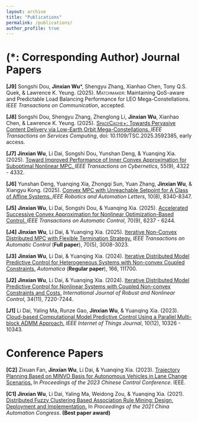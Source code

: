 ```yaml
---
layout: archive
title: "Publications"
permalink: /publications/
author_profile: true
---
```

(*: Corresponding Author)
Journal Papers
======
**[J9]** Songshi Dou, **Jinxian Wu***, Shengyu Zhang, Xianhao Chen, Tony Q.S. Quek, & Lawrence K. Yeung. (2025). <span style="font-variant: small-caps;">Matchmaker</span>: Maintaining QoS-aware and Predictable Load Balancing Performance for LEO Mega-Constellations. _IEEE Transactions on Communication_, accepted.

**[J8]** Songshi Dou, Shengyu Zhang, Zhenglong Li, **Jinxian Wu**,  Xianhao Chen, & Lawrence K. Yeung. (2025). <a href="https://ieeexplore.ieee.org/document/11095828" target="_blank"> <span style="font-variant: small-caps;">SpaceCache</span>+: Towards Pervasive Content Delivery via Low-Earth Orbit Mega-Constellations. </a> _IEEE Transactions on Services Computing_, doi: 10.1109/TSC.2025.3592385, early access.

**[J7]** **Jinxian Wu**, Li Dai, Songshi Dou, Yunshan Deng, & Yuanqing Xia. (2025). <a href="https://ieeexplore.ieee.org/document/11083122" target="_blank"> Toward Improved Performance of Inner Convex Approximation for Suboptimal Nonlinear MPC. </a> _IEEE Transactions on Cybernetics_, 55(9), 4322 - 4332.

**[J6]** Yunshan Deng, Yuanqing Xia, Zhongqi Sun, Yuan Zhang, **Jinxian Wu**, & Xiangyu Kong. (2025). <a href="https://ieeexplore.ieee.org/document/11052755" target="_blank"> Convex MPC with Unreachable Setpoint for A Class of Affine Systems. </a> _IEEE Robotics and Automation Letters_, 10(8), 8340-8347.

**[J5]** **Jinxian Wu**, Li Dai, Songshi Dou, & Yuanqing Xia. (2025). <a href="https://doi.org/10.1109/TAC.2025.3555375" target="_blank"> Accelerated Successive Convex Approximation for Nonlinear Optimization-Based Control. </a> _IEEE Transactions on Automatic Control_, 70(9), 6237 - 6244.

**[J4]** **Jinxian Wu**, Li Dai, & Yuanqing Xia. (2025). <a href="https://ieeexplore.ieee.org/document/10740673" target="_blank"> Iterative Non-Convex Distributed MPC with Flexible Termination Strategy.</a> _IEEE Transactions on Automatic Control_ (**Full paper**), 70(5), 3008-3023.

**[J3]** **Jinxian Wu**, Li Dai, & Yuanqing Xia. (2024). <a href="https://www.sciencedirect.com/science/article/pii/S0005109824001948" target="_blank"> Iterative Distributed Model Predictive Control for Heterogeneous Systems with Non-convex Coupled Constraints.</a> _Automatica_ (**Regular paper**), 166, 111700.

**[J2]** **Jinxian Wu**, Li Dai, & Yuanqing Xia. (2024). <a href="https://onlinelibrary.wiley.com/doi/10.1002/rnc.7341" target="_blank"> Iterative Distributed Model Predictive Control for Nonlinear Systems with Coupled Non-convex Constraints and Costs.</a> _International Journal of Robust and Nonlinear Control_, 34(11), 7220-7244.

**[J1]** Li Dai, Yaling Ma, Runze Gao, **Jinxian Wu**, &  Yuanqing Xia. (2023). <a href="https://ieeexplore.ieee.org/document/10022320" target="_blank"> Cloud-based Computational Model Predictive Control Using a Parallel Multi-block ADMM Approach.</a> _IEEE Internet of Things Journal_, 10(12), 10326 - 10343.

Conference Papers
======

**[C2]** Zixuan Fan, **Jinxian Wu**, Li Dai, & Yuanqing Xia. (2023). <a href="https://ieeexplore.ieee.org/abstract/document/10239733" target="_blank"> Trajectory Planning Based on MINVO Basis for Autonomous Vehicles in Lane Change Scenarios.</a> In _Proceedings of the 2023 Chinese Control Conference_. IEEE.  

**[C1]** **Jinxian Wu**, Li Dai, Yaling Ma, Weidong Zou, & Yuanqing Xia. (2021). <a href="https://ieeexplore.ieee.org/document/9728421" target="_blank"> Distributed Fuzzy Clustering Based Association Rule Mining: Design, Deployment and Implementation.</a> In _Proceedings of the 2021 China Automation Congress_. **(Best paper award)**


